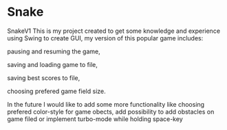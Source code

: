 # Snake
SnakeV1
This is my project created to get some knowledge and experience using Swing to create GUI, my version of this popular game includes:

pausing and resuming the game, 

saving and loading game to file, 

saving best scores to file,

choosing prefered game field size. 

In the future I would like to add some more functionality like choosing prefered color-style for game obects, add possibility to add obstacles on game filed or implement turbo-mode while holding space-key
